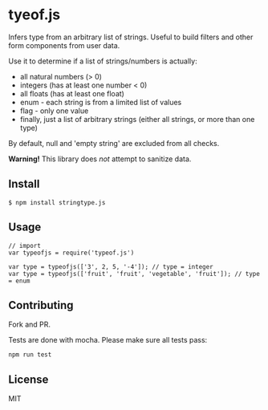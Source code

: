 tyeof.js
=========

Infers type from an arbitrary list of strings. Useful to build filters and other form components from user data.  

Use it to determine if a list of strings/numbers is actually:
 - all natural numbers (> 0)
 - integers (has at least one number < 0)
 - all floats (has at least one float)
 - enum - each string is from a limited list of values
 - flag - only one value
 - finally, just a list of arbitrary strings (either all strings, or more than one type)

By default, null and 'empty string' are excluded from all checks.


**Warning!** This library does _not_ attempt to sanitize data.

## Install

```
$ npm install stringtype.js
```

## Usage
```
// import
var typeofjs = require('typeof.js')
   
var type = typeofjs(['3', 2, 5, '-4']); // type = integer
var type = typeofjs(['fruit', 'fruit', 'vegetable', 'fruit']); // type = enum
```

## Contributing

Fork and PR. 

Tests are done with mocha. Please make sure all tests pass:

```
npm run test
```


## License

MIT

